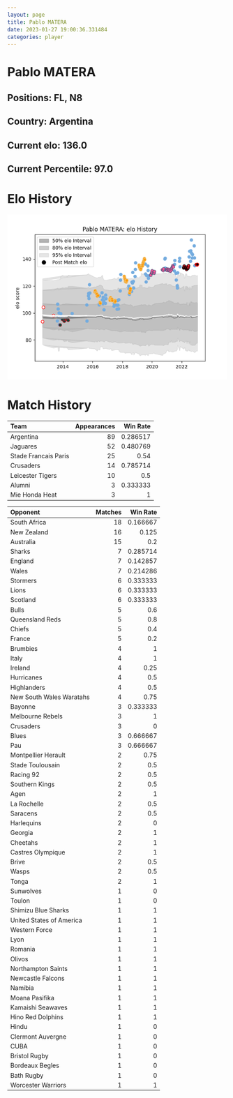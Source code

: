 ```yaml
---  
layout: page  
title: Pablo MATERA  
date: 2023-01-27 19:00:36.331484  
categories: player  
---
```

# Pablo MATERA

## Positions: FL, N8

## Country: Argentina

## Current elo: 136.0

## Current Percentile: 97.0

# Elo History


![elo history](history_PabloMATERA.png)
# Match History


| Team                 |   Appearances |   Win Rate |
|:---------------------|--------------:|-----------:|
| Argentina            |            89 |   0.286517 |
| Jaguares             |            52 |   0.480769 |
| Stade Francais Paris |            25 |   0.54     |
| Crusaders            |            14 |   0.785714 |
| Leicester Tigers     |            10 |   0.5      |
| Alumni               |             3 |   0.333333 |
| Mie Honda Heat       |             3 |   1        |

| Opponent                 |   Matches |   Win Rate |
|:-------------------------|----------:|-----------:|
| South Africa             |        18 |   0.166667 |
| New Zealand              |        16 |   0.125    |
| Australia                |        15 |   0.2      |
| Sharks                   |         7 |   0.285714 |
| England                  |         7 |   0.142857 |
| Wales                    |         7 |   0.214286 |
| Stormers                 |         6 |   0.333333 |
| Lions                    |         6 |   0.333333 |
| Scotland                 |         6 |   0.333333 |
| Bulls                    |         5 |   0.6      |
| Queensland Reds          |         5 |   0.8      |
| Chiefs                   |         5 |   0.4      |
| France                   |         5 |   0.2      |
| Brumbies                 |         4 |   1        |
| Italy                    |         4 |   1        |
| Ireland                  |         4 |   0.25     |
| Hurricanes               |         4 |   0.5      |
| Highlanders              |         4 |   0.5      |
| New South Wales Waratahs |         4 |   0.75     |
| Bayonne                  |         3 |   0.333333 |
| Melbourne Rebels         |         3 |   1        |
| Crusaders                |         3 |   0        |
| Blues                    |         3 |   0.666667 |
| Pau                      |         3 |   0.666667 |
| Montpellier Herault      |         2 |   0.75     |
| Stade Toulousain         |         2 |   0.5      |
| Racing 92                |         2 |   0.5      |
| Southern Kings           |         2 |   0.5      |
| Agen                     |         2 |   1        |
| La Rochelle              |         2 |   0.5      |
| Saracens                 |         2 |   0.5      |
| Harlequins               |         2 |   0        |
| Georgia                  |         2 |   1        |
| Cheetahs                 |         2 |   1        |
| Castres Olympique        |         2 |   1        |
| Brive                    |         2 |   0.5      |
| Wasps                    |         2 |   0.5      |
| Tonga                    |         2 |   1        |
| Sunwolves                |         1 |   0        |
| Toulon                   |         1 |   0        |
| Shimizu Blue Sharks      |         1 |   1        |
| United States of America |         1 |   1        |
| Western Force            |         1 |   1        |
| Lyon                     |         1 |   1        |
| Romania                  |         1 |   1        |
| Olivos                   |         1 |   1        |
| Northampton Saints       |         1 |   1        |
| Newcastle Falcons        |         1 |   1        |
| Namibia                  |         1 |   1        |
| Moana Pasifika           |         1 |   1        |
| Kamaishi Seawaves        |         1 |   1        |
| Hino Red Dolphins        |         1 |   1        |
| Hindu                    |         1 |   0        |
| Clermont Auvergne        |         1 |   0        |
| CUBA                     |         1 |   0        |
| Bristol Rugby            |         1 |   0        |
| Bordeaux Begles          |         1 |   0        |
| Bath Rugby               |         1 |   0        |
| Worcester Warriors       |         1 |   1        |